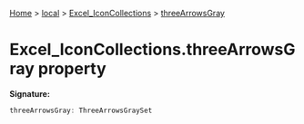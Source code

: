 [Home](./index) &gt; [local](local.md) &gt; [Excel\_IconCollections](local.excel_iconcollections.md) &gt; [threeArrowsGray](local.excel_iconcollections.threearrowsgray.md)

# Excel\_IconCollections.threeArrowsGray property


**Signature:**
```javascript
threeArrowsGray: ThreeArrowsGraySet
```
